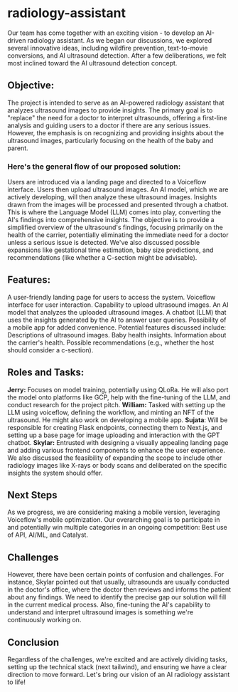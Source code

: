 # radiology-assistant

Our team has come together with an exciting vision - to develop an AI-driven radiology assistant. As we began our discussions, we explored several innovative ideas, including wildfire prevention, text-to-movie conversions, and AI ultrasound detection. After a few deliberations, we felt most inclined toward the AI ultrasound detection concept.

## Objective:
The project is intended to serve as an AI-powered radiology assistant that analyzes ultrasound images to provide insights. The primary goal is to "replace" the need for a doctor to interpret ultrasounds, offering a first-line analysis and guiding users to a doctor if there are any serious issues. However, the emphasis is on recognizing and providing insights about the ultrasound images, particularly focusing on the health of the baby and parent.

### Here's the general flow of our proposed solution:

Users are introduced via a landing page and directed to a Voiceflow interface.
Users then upload ultrasound images.
An AI model, which we are actively developing, will then analyze these ultrasound images.
Insights drawn from the images will be processed and presented through a chatbot. This is where the Language Model (LLM) comes into play, converting the AI's findings into comprehensive insights.
The objective is to provide a simplified overview of the ultrasound's findings, focusing primarily on the health of the carrier, potentially eliminating the immediate need for a doctor unless a serious issue is detected.
We've also discussed possible expansions like gestational time estimation, baby size predictions, and recommendations (like whether a C-section might be advisable).

## Features:

A user-friendly landing page for users to access the system.
Voiceflow interface for user interaction.
Capability to upload ultrasound images.
An AI model that analyzes the uploaded ultrasound images.
A chatbot (LLM) that uses the insights generated by the AI to answer user queries.
Possibility of a mobile app for added convenience.
Potential features discussed include:
Descriptions of ultrasound images.
Baby health insights.
Information about the carrier's health.
Possible recommendations (e.g., whether the host should consider a c-section).

## Roles and Tasks:

**Jerry:** Focuses on model training, potentially using QLoRa. He will also port the model onto platforms like GCP, help with the fine-tuning of the LLM, and conduct research for the project pitch.
**William:** Tasked with setting up the LLM using voiceflow, defining the workflow, and minting an NFT of the ultrasound. He might also work on developing a mobile app.
**Sujata**: Will be responsible for creating Flask endpoints, connecting them to Next.js, and setting up a base page for image uploading and interaction with the GPT chatbot.
**Skylar:** Entrusted with designing a visually appealing landing page and adding various frontend components to enhance the user experience.
We also discussed the feasibility of expanding the scope to include other radiology images like X-rays or body scans and deliberated on the specific insights the system should offer.

## Next Steps

As we progress, we are considering making a mobile version, leveraging Voiceflow's mobile optimization. Our overarching goal is to participate in and potentially win multiple categories in an ongoing competition: Best use of API, AI/ML, and Catalyst.

## Challenges

However, there have been certain points of confusion and challenges. For instance, Skylar pointed out that usually, ultrasounds are usually conducted in the doctor's office, where the doctor then reviews and informs the patient about any findings. We need to identify the precise gap our solution will fill in the current medical process. Also, fine-tuning the AI's capability to understand and interpret ultrasound images is something we're continuously working on.

## Conclusion

Regardless of the challenges, we're excited and are actively dividing tasks, setting up the technical stack (next tailwind), and ensuring we have a clear direction to move forward. Let's bring our vision of an AI radiology assistant to life!
